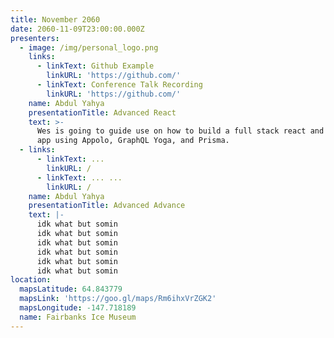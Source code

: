 ```yaml
---
title: November 2060
date: 2060-11-09T23:00:00.000Z
presenters:
  - image: /img/personal_logo.png
    links:
      - linkText: Github Example
        linkURL: 'https://github.com/'
      - linkText: Conference Talk Recording
        linkURL: 'https://github.com/'
    name: Abdul Yahya
    presentationTitle: Advanced React
    text: >-
      Wes is going to guide use on how to build a full stack react and graphql
      app using Appolo, GraphQL Yoga, and Prisma.
  - links:
      - linkText: ...
        linkURL: /
      - linkText: ... ...
        linkURL: /
    name: Abdul Yahya
    presentationTitle: Advanced Advance
    text: |-
      idk what but somin
      idk what but somin
      idk what but somin
      idk what but somin
      idk what but somin
      idk what but somin
location:
  mapsLatitude: 64.843779
  mapsLink: 'https://goo.gl/maps/Rm6ihxVrZGK2'
  mapsLongitude: -147.718189
  name: Fairbanks Ice Museum
---
```


